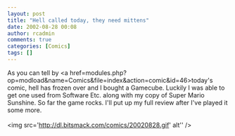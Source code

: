 ```yaml
---
layout: post
title: "Hell called today, they need mittens"
date: 2002-08-28 00:08
author: rcadmin
comments: true
categories: [Comics]
tags: []
---
```

As you can tell by <a href=modules.php?op=modload&name=Comics&file=index&action=comic&id=46>today's comic,</a> hell has frozen over and I bought a Gamecube. Luckily I was able to get one used from Software Etc. along with my copy of Super Mario Sunshine. So far the game rocks. I'll put up my full review after I've played it some more. <br /><br /><!--more--><img src='http://dl.bitsmack.com/comics/20020828.gif' alt'' />
